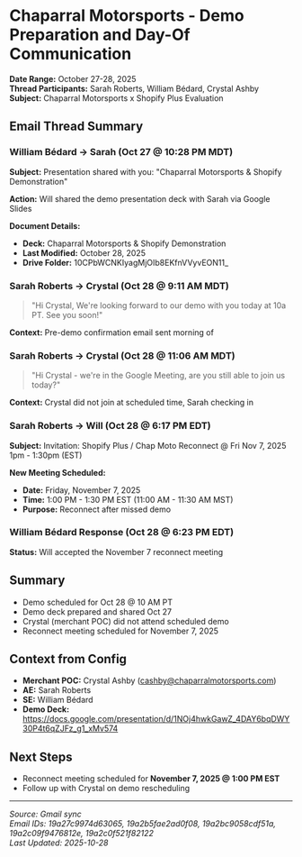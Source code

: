 # Chaparral Motorsports - Demo Preparation and Day-Of Communication

**Date Range:** October 27-28, 2025  
**Thread Participants:** Sarah Roberts, William Bédard, Crystal Ashby  
**Subject:** Chaparral Motorsports x Shopify Plus Evaluation

## Email Thread Summary

### William Bédard → Sarah (Oct 27 @ 10:28 PM MDT)
**Subject:** Presentation shared with you: "Chaparral Motorsports & Shopify Demonstration"

**Action:** Will shared the demo presentation deck with Sarah via Google Slides

**Document Details:**
- **Deck:** Chaparral Motorsports & Shopify Demonstration
- **Last Modified:** October 28, 2025
- **Drive Folder:** 10CPbWCNKIyagMjOIb8EKfnVVyvEON11_

### Sarah Roberts → Crystal (Oct 28 @ 9:11 AM MDT)
> "Hi Crystal, We're looking forward to our demo with you today at 10a PT. See you soon!"

**Context:** Pre-demo confirmation email sent morning of

### Sarah Roberts → Crystal (Oct 28 @ 11:06 AM MDT)
> "Hi Crystal - we're in the Google Meeting, are you still able to join us today?"

**Context:** Crystal did not join at scheduled time, Sarah checking in

### Sarah Roberts → Will (Oct 28 @ 6:17 PM EDT)
**Subject:** Invitation: Shopify Plus / Chap Moto Reconnect @ Fri Nov 7, 2025 1pm - 1:30pm (EST)

**New Meeting Scheduled:**
- **Date:** Friday, November 7, 2025
- **Time:** 1:00 PM - 1:30 PM EST (11:00 AM - 11:30 AM MST)
- **Purpose:** Reconnect after missed demo

### William Bédard Response (Oct 28 @ 6:23 PM EDT)
**Status:** Will accepted the November 7 reconnect meeting

## Summary
- Demo scheduled for Oct 28 @ 10 AM PT
- Demo deck prepared and shared Oct 27
- Crystal (merchant POC) did not attend scheduled demo
- Reconnect meeting scheduled for November 7, 2025

## Context from Config
- **Merchant POC:** Crystal Ashby (cashby@chaparralmotorsports.com)
- **AE:** Sarah Roberts
- **SE:** William Bédard
- **Demo Deck:** https://docs.google.com/presentation/d/1NOj4hwkGawZ_4DAY6bqDWY30P4t6qZJFz_g1_xMv574

## Next Steps
- Reconnect meeting scheduled for **November 7, 2025 @ 1:00 PM EST**
- Follow up with Crystal on demo rescheduling

---

*Source: Gmail sync*  
*Email IDs: 19a27c9974d63065, 19a2b5fae2ad0f08, 19a2bc9058cdf51a, 19a2c09f9476812e, 19a2c0f521f82122*  
*Last Updated: 2025-10-28*

